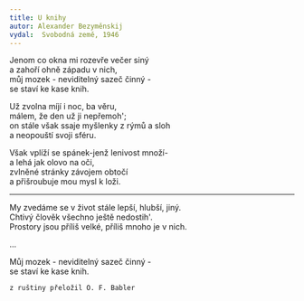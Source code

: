 ```yaml
---
title: U knihy
autor: Alexander Bezyměnskij
vydal:  Svobodná země, 1946
---
```


Jenom co okna mi rozevře večer siný    
a zahoří ohně západu v nich,     
můj mozek - neviditelný sazeč činný -   
se staví ke kase knih.    

Už zvolna míjí i noc, ba věru,   
málem, že den už ji nepřemoh';   
on stále však ssaje myšlenky z rýmů a sloh    
a neopouští svoji sféru.

Však vplíží se spánek-jenž lenivost množí-   
a lehá jak olovo na oči,    
zvlněné stránky závojem obtočí    
a přišroubuje mou mysl k loži.

---

My zvedáme se v život stále lepší, hlubší, jiný.  
Chtivý člověk všechno ještě nedostih'.    
Prostory jsou příliš velké, příliš mnoho je v nich.

...

Můj mozek - neviditelný sazeč činný -   
se staví ke kase knih.

    z ruštiny přeložil O. F. Babler